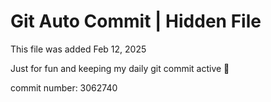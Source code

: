 # Git Auto Commit | Hidden File

This file was added Feb 12, 2025

Just for fun and keeping my daily git commit active 🤪

commit number: 3062740
